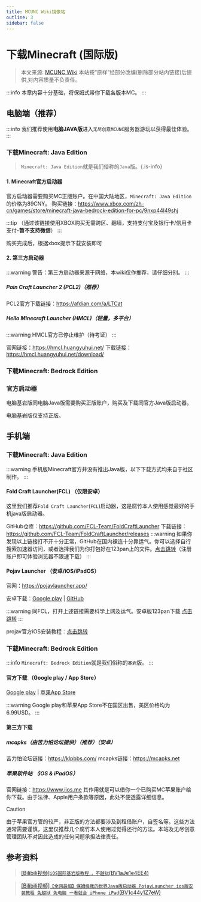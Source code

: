 ```yaml
---
title: MCUNC Wiki镜像站
outline: 3
sidebar: false
---
```

# 下载Minecraft (国际版)

> 本文来源: [MCUNC Wiki](https://wiki.mcunc.cn/常见问题/下载MC)
> 本站按“原样”经部分改编(删除部分站内链接)后提供,对内容质量不负责任。

:::info
本章内容十分基础，将保姆式带你下载各版本MC。
:::

## 电脑端（推荐）

:::info
我们推荐使用**电脑JAVA版**进入`无尽创意MCUNC`服务器游玩以获得最佳体验。
:::

### 下载Minecraft: Java Edition

> `Minecraft: Java Edition`就是我们俗称的`Java`版。{.is-info}

#### 1. Minecraft官方启动器

官方启动器需要购买MC正版账户。在中国大陆地区，`Minecraft: Java Edition`的价格为89CNY。
购买链接：<https://www.xbox.com/zh-cn/games/store/minecraft-java-bedrock-edition-for-pc/9nxp44l49shj>

:::tip
（通过该链接使用XBOX购买无需跨区、翻墙，支持支付宝及银行卡/信用卡支付-**暂不支持微信**）
:::

购买完成后，根据xbox提示下载安装即可

#### 2. 第三方启动器

:::warning
警告：第三方启动器来源于网络，本wiki仅作推荐，请仔细分别。
:::

##### Pain Craft Launcher 2 (PCL2)（推荐）

PCL2官方下载链接：<https://afdian.com/a/LTCat>

##### Hello Minecraft Launcher (HMCL)（轻量，多平台）

:::warning
HMCL官方已停止维护（待考证）
:::

官网链接：<https://hmcl.huangyuhui.net/>
下载链接：<https://hmcl.huangyuhui.net/download/>

### 下载Minecraft: Bedrock Edition

### 官方启动器

电脑基岩版同电脑Java版需要购买正版账户，购买及下载同官方Java版启动器。

电脑基岩版仅支持正版。

## 手机端

### 下载Minecraft: Java Edition

:::warning
手机版Minecraft官方并没有推出Java版，以下下载方式均来自于社区制作。
:::

#### Fold Craft Launcher(FCL) （仅限安卓）
这里我们推荐`Fold Craft Launcher`(`FCL`)启动器，这是腐竹本人使用感觉最好的手机java版启动器。

GitHub仓库：<https://github.com/FCL-Team/FoldCraftLauncher>
下载链接：<https://github.com/FCL-Team/FoldCraftLauncher/releases>
:::warning
如果你发现以上链接打不开十分正常，GitHub在国内裸连十分靠运气。你可以选择自行搜索加速器访问，或者选择我们为你打包好在123pan上的文件。[点击跳转](https://www.123865.com/s/Yo41jv-b0GC)（注册账户即可体验浏览器不限速下载）
:::

#### Pojav Launcher  （安卓/iOS/iPadOS）

官网：<https://pojavlauncher.app/>

安卓下载：[Google play](https://play.google.com/store/apps/details?id=net.kdt.pojavlaunch) | [GitHub](https://github.com/PojavLauncherTeam/PojavLauncher/releases)

:::warning
同FCL，打开上述链接需要科学上网及运气。安卓版123pan下载 [点击跳转](https://www.123865.com/s/Yo41jv-j0GC)
:::

projav官方iOS安装教程：[点击跳转](https://pojavlauncher.app/wiki/getting_started/INSTALL.html#ios)

### 下载Minecraft: Bedrock Edition

:::info
`Minecraft: Bedrock Edition`就是我们俗称的`基岩`版。
:::

#### 官方下载 （Google play / App Store）

[Google play](https://play.google.com/store/apps/details?id=com.mojang.minecraftpe) | [苹果App Store](https://apps.apple.com/us/app/minecraft-dream-it-build-it/id479516143)

:::warning
Google play和苹果App Store不在国区出售，美区价格均为6.99USD。
:::

#### 第三方下载
##### mcapks（由苦力怕论坛提供）（推荐）（安卓）
苦力怕论坛链接：<https://klpbbs.com/>
mcapks链接：<https://mcapks.net>

##### 苹果软件站 （iOS & iPadOS）
官网链接：<https://www.iios.me>
其作用就是可以借你一个已购买MC苹果账户给你下载。由于法律、Apple用户条款等原因，此处不便透露详细信息。

> [!CAUTION]
> 由于苹果官方管的较严，非正版的方法都要涉及到租借账户，自签名等。这些方法通常需要谨慎，这里仅推荐几个腐竹本人使用过觉得还行的方法。本站及无尽创意管理团队不对因此造成的任何问题承担法律责任。

## 参考资料
> [[Bilibili视频]`iOS国际基岩版教程，，不越狱`(BV1aJe1e4EE4)](https://www.bilibili.com/video/BV1aJe1e4EE4)

> [[Bilibili视频]`【全网最细】保姆级我的世界Java版启动器 PojavLauncher ios版安装教程 免越狱 免电脑 一看就会 iPhone iPad`(BV1c44y1Z7eW)](https://www.bilibili.com/video/BV1c44y1Z7eW)
